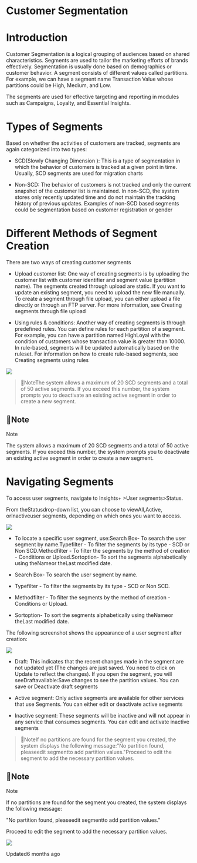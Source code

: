 # Customer Segmentation

# Introduction

Customer Segmentation is a logical grouping of audiences based on shared characteristics. Segments are used to tailor the marketing efforts of brands effectively. Segmentation is usually done based on demographics or customer behavior. A segment consists of different values called partitions. For example, we can have a segment name Transaction Value whose partitions could be High, Medium, and Low.

The segments are used for effective targeting and reporting in modules such as Campaigns, Loyalty, and Essential Insights.

# Types of Segments

Based on whether the activities of customers are tracked, segments are again categorized into two types:

- SCD(Slowly Changing Dimension ): This is a type of segmentation in which the behavior of customers is tracked at a given point in time. Usually, SCD segments are used for migration charts

- Non-SCD: The behavior of customers is not tracked and only the current snapshot of the customer list is maintained. In non-SCD, the system stores only recently updated time and do not maintain the tracking history of previous updates. Examples of non-SCD based segments could be segmentation based on customer registration or gender

# Different Methods of Segment Creation

There are two ways of creating customer segments

- Upload customer list: One way of creating segments is by uploading the customer list with customer identifier and segment value (partition name). The segments created through upload are static. If you want to update an existing segment, you need to upload the new file manually. To create a segment through file upload, you can either upload a file directly or through an FTP server. For more information, see Creating segments through file upload

- Using rules & conditions: Another way of creating segments is through predefined rules. You can define rules for each partition of a segment. For example, you can have a partition named HighLoyal with the condition of customers whose transaction value is greater than 10000. In rule-based, segments will be updated automatically based on the ruleset. For information on how to create rule-based segments, see Creating segments using rules

![](https://files.readme.io/874e070ebd9202d701a26f5899bdc4ac5de93a9ceedcd4eb23f295e0e6a07f75-Segment_creation2.png)

> 📘NoteThe system allows a maximum of 20 SCD segments and a total of 50 active segments. If you exceed this number, the system prompts you to deactivate an existing active segment in order to create a new segment.

## 📘Note

Note

The system allows a maximum of 20 SCD segments and a total of 50 active segments. If you exceed this number, the system prompts you to deactivate an existing active segment in order to create a new segment.

# Navigating Segments

To access user segments, navigate to Insights+ >User segments>Status.

From theStatusdrop-down list, you can choose to viewAll,Active, orInactiveuser segments, depending on which ones you want to access.

![](https://files.readme.io/2f184d645396601b055bd1eba6d37a16d4cf7ec956702805525f15a2217d65ff-Segments_SS_1.png)

- To locate a specific user segment, use:Search Box- To search the user segment by name.Typefilter - To filter the segments by its type - SCD or Non SCD.Methodfilter - To filter the segments by the method of creation - Conditions or Upload.Sortoption- To sort the segments alphabetically using theNameor theLast modified date.

- Search Box- To search the user segment by name.

- Typefilter - To filter the segments by its type - SCD or Non SCD.

- Methodfilter - To filter the segments by the method of creation - Conditions or Upload.

- Sortoption- To sort the segments alphabetically using theNameor theLast modified date.

The following screenshot shows the appearance of a user segment after creation:

![](https://files.readme.io/f0c12a8e51d62b60c742459c863aed2df11698da1b2fcae438a8eb12f1970971-user_segment_SS.png)

- Draft: This indicates that the recent changes made in the segment are not updated yet (The changes are just saved. You need to click on Update to reflect the changes). If you open the segment, you will seeDraftavailable:Save changes to see the partition values. You can save or Deactivate draft segments

- Active segment: Only active segments are available for other services that use Segments. You can either edit or deactivate active segments

- Inactive segment: These segments will be inactive and will not appear in any service that consumes segments. You can edit and activate inactive segments

> 📘NoteIf no partitions are found for the segment you created, the system displays the following message:"No partition found, pleaseedit segmentto add partition values."Proceed to edit the segment to add the necessary partition values.

## 📘Note

Note

If no partitions are found for the segment you created, the system displays the following message:

"No partition found, pleaseedit segmentto add partition values."

Proceed to edit the segment to add the necessary partition values.

![](https://files.readme.io/5e45e3f49942c8beeef6935db8c068bdfd593b857826423cb67d87970ef3b8f6-Edit_segment.png)

Updated6 months ago